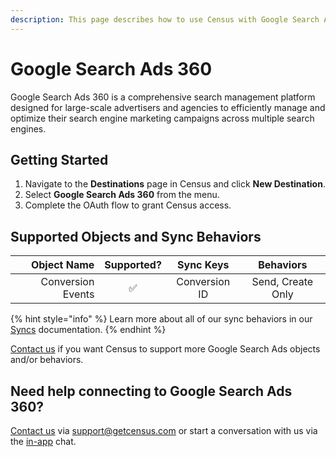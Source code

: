 ```yaml
---
description: This page describes how to use Census with Google Search Ads 360.
---
```


# Google Search Ads 360

Google Search Ads 360 is a comprehensive search management platform designed for large-scale advertisers and agencies to efficiently manage and optimize their search engine marketing campaigns across multiple search engines.&#x20;

## Getting Started

1. Navigate to the **Destinations** page in Census and click **New Destination**.
2. Select **Google Search Ads 360** from the menu.
3. Complete the OAuth flow to grant Census access.&#x20;

## Supported Objects and Sync Behaviors <a href="#supported-objects-and-sync-behaviors" id="supported-objects-and-sync-behaviors"></a>

|   **Object Name** | **Supported?** | **Sync Keys** |   **Behaviors**   |
| ----------------: | :------------: | :-----------: | :---------------: |
| Conversion Events |        ✅       | Conversion ID | Send, Create Only |

{% hint style="info" %}
Learn more about all of our sync behaviors in our [Syncs](../../basics/core-concept/#sync-behaviors) documentation.
{% endhint %}

[Contact us](mailto:support@getcensus.com) if you want Census to support more Google Search Ads objects and/or behaviors.

## Need help connecting to Google Search Ads 360?

[Contact us](mailto:support@getcensus.com) via support@getcensus.com or start a conversation with us via the [in-app](https://app.getcensus.com) chat.
